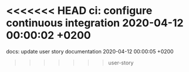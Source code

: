 <<<<<<< HEAD
ci: configure continuous integration 2020-04-12 00:00:02 +0200
=======
docs: update user story documentation 2020-04-12 00:00:05 +0200
>>>>>>> user-story
